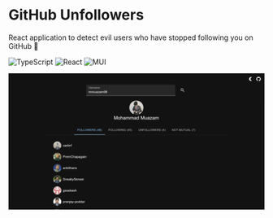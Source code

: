# GitHub Unfollowers

React application to detect evil users who have stopped following you on GitHub 👀

![TypeScript](https://img.shields.io/badge/typescript-%23007ACC.svg?style=for-the-badge&logo=typescript&logoColor=white)
![React](https://img.shields.io/badge/react-%2320232a.svg?style=for-the-badge&logo=react&logoColor=%2361DAFB)
![MUI](https://img.shields.io/badge/MUI-%230081CB.svg?style=for-the-badge&logo=material-ui&logoColor=white)

<img src="./public/UI.png"/>
